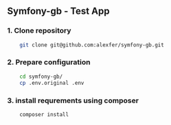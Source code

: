 ## Symfony-gb - Test App

### 1. Clone repository
```bash
    git clone git@github.com:alexfer/symfony-gb.git
```
### 2. Prepare configuration
```bash
    cd symfony-gb/
    cp .env.original .env
```
### 3. install requrements using composer
```bash
    composer install
```
